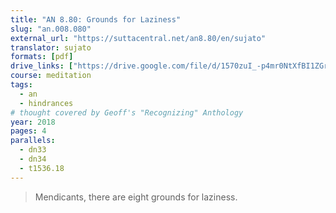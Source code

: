 ```yaml
---
title: "AN 8.80: Grounds for Laziness"
slug: "an.008.080"
external_url: "https://suttacentral.net/an8.80/en/sujato"
translator: sujato
formats: [pdf]
drive_links: ["https://drive.google.com/file/d/1570zuI_-p4mr0NtXfBI1ZGrCrC_SOxeg"]
course: meditation
tags:
  - an
  - hindrances
# thought covered by Geoff's "Recognizing" Anthology
year: 2018
pages: 4
parallels:
  - dn33
  - dn34
  - t1536.18
---
```


> Mendicants, there are eight grounds for laziness.
